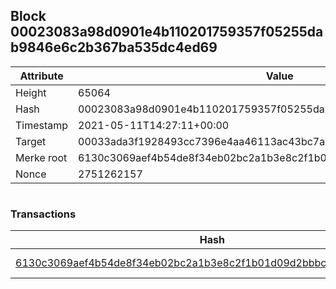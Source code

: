 ## Block 00023083a98d0901e4b110201759357f05255dab9846e6c2b367ba535dc4ed69

Attribute | Value
--- | ---
Height | 65064
Hash | 00023083a98d0901e4b110201759357f05255dab9846e6c2b367ba535dc4ed69
Timestamp | 2021-05-11T14:27:11+00:00
Target | 00033ada3f1928493cc7396e4aa46113ac43bc7ac52aab5d08e3934913716f64
Merke root | 6130c3069aef4b54de8f34eb02bc2a1b3e8c2f1b01d09d2bbbc6b01e42c22456
Nonce | 2751262157

```

```

### Transactions

Hash | Amount
--- | ---
[6130c3069aef4b54de8f34eb02bc2a1b3e8c2f1b01d09d2bbbc6b01e42c22456](6130c3069aef4b54de8f34eb02bc2a1b3e8c2f1b01d09d2bbbc6b01e42c22456.md) | 10.00000000 SKEPTI 
